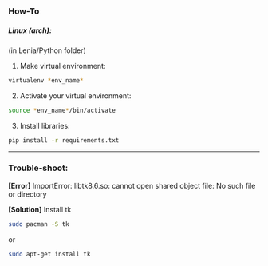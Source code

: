 ### How-To

##### Linux (arch):
(in Lenia/Python folder)
1. Make virtual environment:
```bash
virtualenv *env_name*
```
2. Activate your virtual environment:
```bash
source *env_name*/bin/activate
```
3. Install libraries:
```bash
pip install -r requirements.txt
```

------------


### Trouble-shoot:

**[Error]** ImportError: libtk8.6.so: cannot open shared object file: No such file or directory

**[Solution]** Install tk


```bash
sudo pacman -S tk
```
or
```bash
sudo apt-get install tk
```
